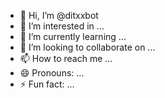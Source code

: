 - 👋 Hi, I’m @ditxxbot
- 👀 I’m interested in ...
- 🌱 I’m currently learning ...
- 💞️ I’m looking to collaborate on ...
- 📫 How to reach me ...
- 😄 Pronouns: ...
- ⚡ Fun fact: ...

<!---
ditxxbot/ditxxbot is a ✨ special ✨ repository because its `README.md` (this file) appears on your GitHub profile.
You can click the Preview link to take a look at your changes.
--->
